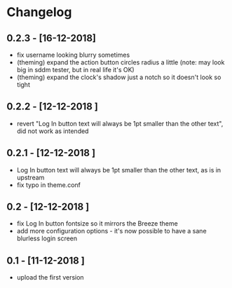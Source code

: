 # Changelog

## 0.2.3 - [16-12-2018]
- fix username looking blurry sometimes
- (theming) expand the action button circles radius a little (note: may look big in sddm tester, but in real life it's OK)
- (theming) expand the clock's shadow just a notch so it doesn't look so tight

## 0.2.2 - [12-12-2018 ]
- revert "Log In button text will always be 1pt smaller than the other text", did not work as intended

## 0.2.1 - [12-12-2018 ]
- Log In button text will always be 1pt smaller than the other text, as is in upstream
- fix typo in theme.conf

## 0.2 - [12-12-2018 ]
- fix Log In button fontsize so it mirrors the Breeze theme
- add more configuration options - it's now possible to have a sane blurless login screen

## 0.1 - [11-12-2018 ]
- upload the first version
